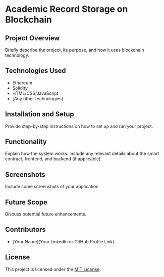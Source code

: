 # Academic Record Storage on Blockchain

## Project Overview
Briefly describe the project, its purpose, and how it uses blockchain technology.

## Technologies Used
- Ethereum
- Solidity
- HTML/CSS/JavaScript
- [Any other technologies]

## Installation and Setup
Provide step-by-step instructions on how to set up and run your project.

## Functionality
Explain how the system works. Include any relevant details about the smart contract, frontend, and backend (if applicable).

## Screenshots
Include some screenshots of your application.

## Future Scope
Discuss potential future enhancements.

## Contributors
- [Your Name](Your LinkedIn or GitHub Profile Link)

## License
This project is licensed under the [MIT License](LICENSE.md).
